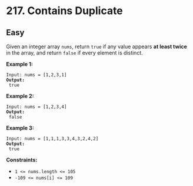 # 217. Contains Duplicate

## Easy



Given an integer array `nums`, return `true` if any value appears **at least twice** in the array, and return `false` if every element is distinct.

&#x20;

**Example 1:**

<pre><code>Input: nums = [1,2,3,1]
<strong>Output:
</strong> true
</code></pre>

**Example 2:**

<pre><code>Input: nums = [1,2,3,4]
<strong>Output:
</strong> false
</code></pre>

**Example 3:**

<pre><code>Input: nums = [1,1,1,3,3,4,3,2,4,2]
<strong>Output:
</strong> true
</code></pre>

&#x20;

**Constraints:**

* `1 <= nums.length <= 105`
* `-109 <= nums[i] <= 109`
